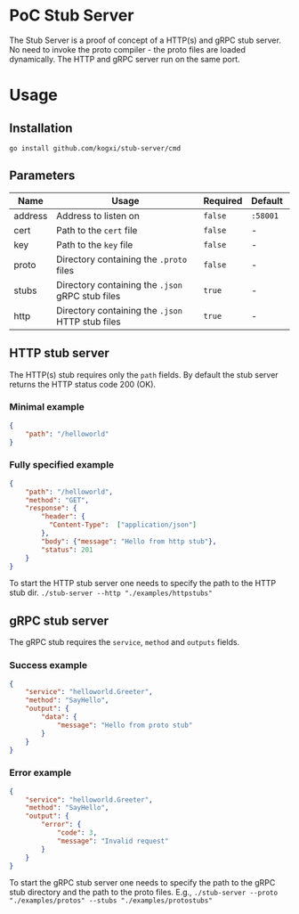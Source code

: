 # PoC Stub Server
The Stub Server is a proof of concept of a HTTP(s) and gRPC stub server.
No need to invoke the proto compiler - the proto files are loaded dynamically.
The HTTP and gRPC server run on the same port.

# Usage

## Installation
`go install github.com/kogxi/stub-server/cmd`

## Parameters
| Name | Usage | Required | Default |
|-|-|-|-|
| address | Address to listen on | `false`| `:58001` |
| cert | Path to the `cert` file | `false`| - |
| key | Path to the `key` file | `false`| - |
| proto | Directory containing the `.proto` files| `false`| - |
| stubs | Directory containing the `.json` gRPC stub files| `true`| - |
| http | Directory containing the `.json` HTTP stub files| `true`| - |

## HTTP stub server

The HTTP(s) stub requires only the `path` fields. By default the stub server returns the HTTP status code 200 (OK).

### Minimal example
```JSON
{
    "path": "/helloworld"
}
```

### Fully specified example
```JSON
{
    "path": "/helloworld",
    "method": "GET",
    "response": {
        "header": {
          "Content-Type":  ["application/json"]
        },
        "body": {"message": "Hello from http stub"},
        "status": 201
    }
}
```

To start the HTTP stub server one needs to specify the path to the HTTP stub dir.
`./stub-server --http "./examples/httpstubs"`

## gRPC stub server

The gRPC stub requires the `service`, `method` and `outputs` fields.

### Success example
```JSON
{
    "service": "helloworld.Greeter",
    "method": "SayHello",
    "output": {
        "data": {
            "message": "Hello from proto stub"
        }
    }
}
```

### Error example 
```JSON
{
    "service": "helloworld.Greeter",
    "method": "SayHello",
    "output": {
        "error": {
            "code": 3,
            "message": "Invalid request"
        }
    }
}
```

To start the gRPC stub server one needs to specify the path to the gRPC stub directory and the path to the proto files. E.g., `./stub-server --proto "./examples/protos" --stubs "./examples/protostubs"`